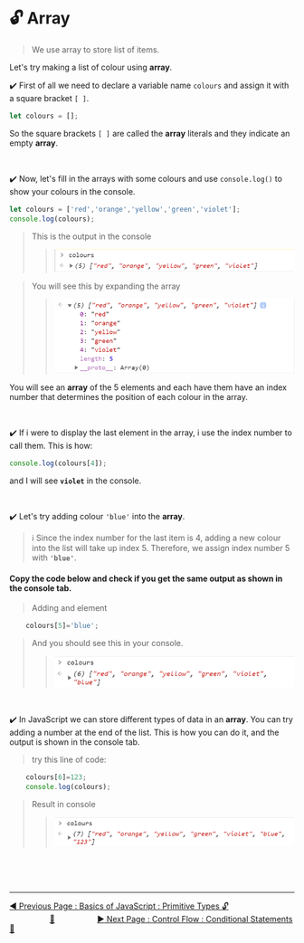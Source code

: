 # :unlock: Array

>   We use array to store list of items.


Let's try making a list of colour using **array**.

:heavy_check_mark: First of all we need to declare a variable name `colours` and assign it with a square bracket `[ ]`.

```javascript
let colours = [];
```

So the square brackets `[ ]` are called the **array** literals and they indicate an empty **array**.

<br>

:heavy_check_mark: Now, let's fill in the arrays with some colours and use `console.log()` to show your colours in the console.

```javascript
let colours = ['red','orange','yellow','green','violet'];
console.log(colours);
```

>   This is the output in the console
>>  ![](../.gitbook/assets/image%20%285%29.png)

>   You will see this by expanding the array
>>  ![](../.gitbook/assets/image%20%2813%29.png)

You will see an **array** of the 5 elements and each have them have an index number that determines the position of each colour in the array.

<br>

:heavy_check_mark: If i were to display the last element in the array, i use the index number to call them. This is how:

```javascript
console.log(colours[4]);
```

 and I will see **`violet`** in the console.

<br>

:heavy_check_mark: Let's try adding colour `'blue'` into the **array**.

>   :information_source:        Since the index number for the last item is 4, adding a new colour into the list will take up index 5. Therefore, we assign index number 5 with **`'blue'`**.

#### Copy the code below and check if you get the same output as shown in the console tab.

>   Adding and element
```javascript
    colours[5]='blue';
```

>   And you should see this in your console.
>>  ![](../.gitbook/assets/image%20%287%29.png)

<br>

:heavy_check_mark: In JavaScript we can store different types of data in an **array**. You can try adding a number at the end of the list. This is how you can do it, and the output is shown in the console tab.

>   try this line of code:
```javascript
    colours[6]=123;
    console.log(colours);
```

>   Result in console
>>  ![](../.gitbook/assets/image%20%2811%29.png)


<br><br><br>
<hr>

[:arrow_backward: Previous Page : Basics of JavaScript : Primitive Types :unlock:](primitive-types.md)  &nbsp;&nbsp;&nbsp;&nbsp;&nbsp;&nbsp;&nbsp;&nbsp;&nbsp;&nbsp;&nbsp;&nbsp;&nbsp;&nbsp;&nbsp;&nbsp;&nbsp;&nbsp;[:house_with_garden:](../README.md)&nbsp;&nbsp;&nbsp;&nbsp;&nbsp;&nbsp;&nbsp;&nbsp;&nbsp;&nbsp;&nbsp;&nbsp;&nbsp;&nbsp;&nbsp;&nbsp;&nbsp;&nbsp;    [:arrow_forward: Next Page : Control Flow : Conditional Statements :triangular_flag_on_post:](array.md)


